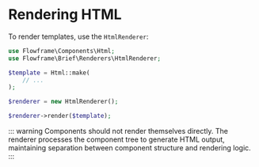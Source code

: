 # Rendering HTML

To render templates, use the `HtmlRenderer`:

```php
use Flowframe\Components\Html;
use Flowframe\Brief\Renderers\HtmlRenderer;

$template = Html::make(
    // ...
);

$renderer = new HtmlRenderer();

$renderer->render($template);
```

::: warning
Components should not render themselves directly. The renderer processes the component tree to generate HTML output, maintaining separation between component structure and rendering logic.
:::
